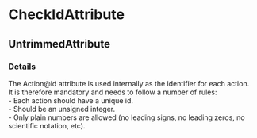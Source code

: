 ﻿---  
uid: Validator_6_2_3  
---

# CheckIdAttribute

## UntrimmedAttribute

### Details

The Action@id attribute is used internally as the identifier for each action.  
It is therefore mandatory and needs to follow a number of rules:  
\- Each action should have a unique id.  
\- Should be an unsigned integer.  
\- Only plain numbers are allowed (no leading signs, no leading zeros, no scientific notation, etc).
